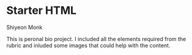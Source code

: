 # Starter HTML
Shiyeon Monk

This is peronal bio project. I included all the elements required from the rubric and inluded some images that could help with the content.
